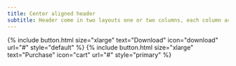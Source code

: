 ```yaml
---
title: Center aligned header
subtitle: Header come in two layouts one or two columns, each column accepting any content, text, images, videos or any includes.
---
```


{% include button.html size="xlarge" text="Download" icon="download" url="#" style="default" %} {% include button.html size="xlarge" text="Purchase" icon="cart" url="#" style="primary" %}